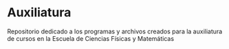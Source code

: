 # Auxiliatura
Repositorio dedicado a los programas y archivos creados para la auxiliatura de cursos en la Escuela de Ciencias Físicas y Matemáticas
